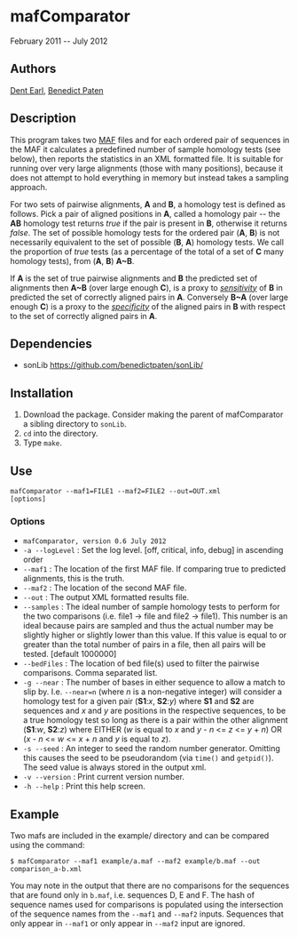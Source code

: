 # mafComparator

February 2011 -- July 2012

## Authors

[Dent Earl](https://github.com/dentearl/), [Benedict Paten](https://github.com/benedictpaten/)

## Description
This program takes two [MAF](http://genome.ucsc.edu/FAQ/FAQformat#format5) files and for each ordered pair of sequences 
in the MAF it calculates a predefined number of sample homology tests 
(see below), then reports the statistics in an XML formatted file.
It is suitable for running over very large alignments (those with many positions), 
because it does not attempt to hold everything in memory but instead 
takes a sampling approach.

For two sets of pairwise alignments, **A** and **B**, a homology test is 
defined as follows. Pick a pair of aligned positions in **A**, called a 
homology pair -- the **AB** homology test returns _true_ if the pair is present in **B**, 
otherwise it returns _false_. The set of possible homology tests for the 
ordered pair (**A**, **B**) is not necessarily equivalent to the set of 
possible (**B**, **A**) homology tests. We call the proportion of _true_ tests 
(as a percentage of the total of a set of **C** many homology tests), from 
(**A**, **B**) **A~B**.

If **A** is the set of true pairwise alignments and **B** the predicted set of 
alignments then **A~B** (over large enough  **C**), is a proxy to 
[_sensitivity_](http://en.wikipedia.org/wiki/Sensitivity_and_specificity)
of **B** in predicted the set of correctly aligned pairs in **A**. Conversely 
**B~A** (over large enough **C**) is a proxy to the 
[_specificity_](http://en.wikipedia.org/wiki/Sensitivity_and_specificity) of the 
aligned pairs in **B** with respect to the set of correctly aligned pairs 
in **A**.

## Dependencies
* sonLib https://github.com/benedictpaten/sonLib/

## Installation
1. Download the package. Consider making the parent of mafComparator a sibling directory to <code>sonLib</code>.
2. <code>cd</code> into the directory.
3. Type <code>make</code>.

## Use
<code>mafComparator --maf1=FILE1 --maf2=FILE2 --out=OUT.xml [options]</code>

### Options
* <code>mafComparator, version 0.6 July 2012</code>
* <code>-a --logLevel</code> : Set the log level. [off, critical, info, debug] in ascending order
* <code>--maf1</code> : The location of the first MAF file. If comparing true to predicted alignments, this is the truth.
* <code>--maf2</code> : The location of the second MAF file.
* <code>--out</code> : The output XML formatted results file.
* <code>--samples</code> : The ideal number of sample homology tests to perform for the two comparisons (i.e. file1 -> file and file2 -> file1). This number is an ideal because pairs are sampled and thus the actual number may be slightly higher or slightly lower than this value. If this value is equal to or greater than the total number of pairs in a file, then all pairs will be tested. [default 1000000]
* <code>--bedFiles</code> : The location of bed file(s) used to filter the pairwise comparisons. Comma separated list.
* <code>-g --near</code> : The number of bases in either sequence to allow a match to slip by. I.e. <code>--near=n</code> (where _n_ is a non-negative integer) will consider a homology test for a given pair (**S1**:_x_, **S2**:_y_) where **S1** and **S2** are sequences and _x_ and _y_ are positions in the respective sequences, to be a true homology test so long as there is a pair within the other alignment (**S1**:_w_, **S2**:_z_) where EITHER (_w_ is equal to _x_ and _y_ - _n_ <= _z_ <= _y_ + _n_) OR (_x_ - _n_ <= _w_ <= _x_ + _n_ and _y_ is equal to _z_).
* <code>-s --seed</code> : An integer to seed the random number generator. Omitting this causes the seed to be pseudorandom (via <code>time()</code> and <code>getpid()</code>). The seed value is always stored in the output xml.
* <code>-v --version</code> : Print current version number.
* <code>-h --help</code> : Print this help screen.

## Example
Two mafs are included in the example/ directory and can be compared using the command:

    $ mafComparator --maf1 example/a.maf --maf2 example/b.maf --out comparison_a-b.xml

You may note in the output that there are no comparisons for the sequences that are found only in <code>b.maf</code>, i.e. sequences D, E and F. The hash of sequence names used for comparisons is populated using the intersection of the sequence names from the <code>--maf1</code> and <code>--maf2</code> inputs. Sequences that only appear in <code>--maf1</code> or only appear in <code>--maf2</code> input are ignored.
